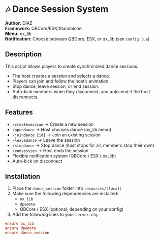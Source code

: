 # 🎶 Dance Session System

**Author:** DIAZ  
**Framework:** QBCore/ESX/Standalone  
**Menu:** ox_lib  
**Notification:** Choose between QBCore, ESX, or ox_lib (see `config.lua`)

## Description
This script allows players to create synchronized dance sessions:  
- The host creates a session and selects a dance.  
- Players can join and follow the host’s animation.  
- Stop dance, leave session, or end session.  
- Auto-kick members when they disconnect, and auto-end if the host disconnects.

## Features
- `/createsession` → Create a new session  
- `/opendance` → Host chooses dance (ox_lib menu)  
- `/joindance [id]` → Join an existing session  
- `/leavedance` → Leave the session  
- `/stopdance` → Stop dance (host stops for all, members stop their own)  
- `/endsession` → Host ends the session  
- Flexible notification system (QBCore / ESX / ox_lib)  
- Auto-kick on disconnect  

## Installation
1. Place the `dance_session` folder into `resources/[local]`  
2. Make sure the following dependencies are installed:  
   - `ox_lib`  
   - `dpemote`  
   - QBCore / ESX (optional, depending on your config)  
3. Add the following lines to your `server.cfg`:
```cfg
ensure ox_lib
ensure dpemote
ensure dance_session

